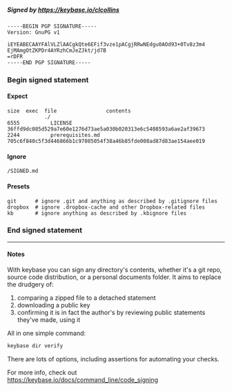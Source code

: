 ##### Signed by https://keybase.io/clcollins
```
-----BEGIN PGP SIGNATURE-----
Version: GnuPG v1

iEYEABECAAYFAlVLZlAACgkQte6EFif3vze1pACgjRRwNEdgu0AOd93+0Tv8z3m4
EjMAmgOtZKPDr4AYRzhCmJeZJkt/jd7B
=rDFR
-----END PGP SIGNATURE-----

```

<!-- END SIGNATURES -->

### Begin signed statement 

#### Expect

```
size  exec  file                contents                                                        
            ./                                                                                  
6555          LICENSE           36ffd9dc085d529a7e60e1276d73ae5a030b020313e6c5408593a6ae2af39673
2244          prerequisites.md  705c6f840c5f3d446866b1c97085054f38a46b85fde008ad87d83ae154aee019
```

#### Ignore

```
/SIGNED.md
```

#### Presets

```
git      # ignore .git and anything as described by .gitignore files
dropbox  # ignore .dropbox-cache and other Dropbox-related files    
kb       # ignore anything as described by .kbignore files          
```

<!-- summarize version = 0.0.9 -->

### End signed statement

<hr>

#### Notes

With keybase you can sign any directory's contents, whether it's a git repo,
source code distribution, or a personal documents folder. It aims to replace the drudgery of:

  1. comparing a zipped file to a detached statement
  2. downloading a public key
  3. confirming it is in fact the author's by reviewing public statements they've made, using it

All in one simple command:

```bash
keybase dir verify
```

There are lots of options, including assertions for automating your checks.

For more info, check out https://keybase.io/docs/command_line/code_signing